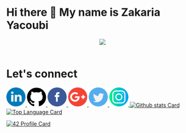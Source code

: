 # Hi there 👋 My name is Zakaria Yacoubi
<p align="center"> 
  <img src="https://user-images.githubusercontent.com/49567393/132992023-9715d770-4225-497a-9eea-041e3d037186.gif" /><br><br>
</p>

# Let's connect
<a href="https://www.linkedin.com/in/zyacoubi">
 <img src="/logos/linkedin.png" width="50" />
</a>
<a href="https://github.com/YOPll">
 <img src="/logos/github-logo.png" width="50" />
</a>
<a href="https://www.facebook.com/Yopi.Mrx">
 <img src="/logos/facebook.png" width="50" />
</a>
<a href="zyacoubi1337@gmail.com">
 <img src="/logos/google-plus.png" width="50" />
</a>
<a href="https://twitter.com/Ga10Mrx">
 <img src="/logos/twitter.png" width="50" />
</a>
<a href="https://www.instagram.com/yopi.v.2/">
 <img src="/logos/instagram.png" width="50" />
</a>

<!-- GitHub Stats Card      -->
<a href="https://github.com/AyoubHolmes">
  <img align="center" alt="Github stats Card" src="https://github-readme-stats.vercel.app/api?username=YOPll&line_height=40&show_icons=true&theme=dark" />
</a>

<!-- Top Languages Card      -->
<a href="">
  <img align="center" alt="Top Language Card" src="https://github-readme-stats.vercel.app/api/top-langs/?username=YOPll&theme=dark" />
</a>


[![42 Profile Card](https://1337-readme.vercel.app/api/profile?cursus=42&dark=true&email=hide&login=zyacoubi)](https://github.com/mohouyizme/1337-readme)

<!--
**YOPll/YOPll** is a ✨ _special_ ✨ repository because its `README.md` (this file) appears on your GitHub profile.

Here are some ideas to get you started:

- 🔭 I’m currently working on ...
- 🌱 I’m currently learning ...
- 👯 I’m looking to collaborate on ...
- 🤔 I’m looking for help with ...
- 💬 Ask me about ...
- 📫 How to reach me: ...
- 😄 Pronouns: ...
- ⚡ Fun fact: ...
-->
